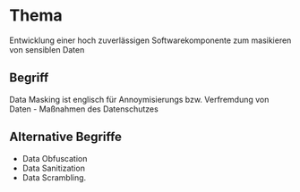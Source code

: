 # Thema
 Entwicklung einer hoch zuverlässigen Softwarekomponente zum masikieren von sensiblen Daten
## Begriff
 Data Masking ist englisch für Annoymisierungs bzw. Verfremdung von Daten
	- Maßnahmen des Datenschutzes
## Alternative Begriffe
- Data Obfuscation
- Data Sanitization 
- Data Scrambling.